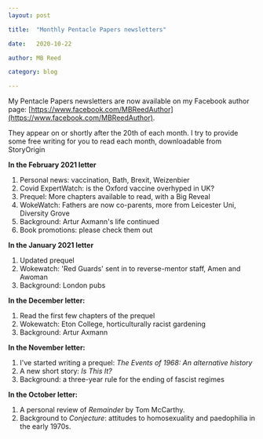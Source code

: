 ```yaml
---
layout: post

title:  "Monthly Pentacle Papers newsletters"

date:   2020-10-22

author: MB Reed

category: blog

---
```




My Pentacle Papers newsletters are now available on my Facebook author page:
[https://www.facebook.com/MBReedAuthor](https://www.facebook.com/MBReedAuthor). 

They appear on or shortly after the 20th of each month. 
I try to provide some free writing for you to read each month, downloadable from StoryOrigin

**In the February 2021 letter**

1. Personal news: vaccination, Bath, Brexit, Weizenbier
2. Covid ExpertWatch: is the Oxford vaccine overhyped in UK?
3. Prequel: More chapters available to read, with a Big Reveal
4. WokeWatch: Fathers are now co-parents, more from Leicester Uni, Diversity Grove
5. Background: Artur Axmann's life continued
6. Book promotions: please check them out


**In the January 2021 letter**

1. Updated prequel
2. Wokewatch: 'Red Guards' sent in to reverse-mentor staff, Amen and Awoman
3. Background: London pubs


**In the December letter:**

1. Read the first few chapters of the prequel
2. Wokewatch: Eton College, horticulturally racist gardening
3. Background: Artur Axmann


**In the November letter:**

1. I've started writing a prequel: *The Events of 1968: An alternative history*
2. A new short story: *Is This It?*
3. Background: a three-year rule for the ending of fascist regimes


**In the October letter:**

1. A personal review of *Remainder* by Tom McCarthy.
2. Background to *Conjecture*: attitudes to homosexuality and paedophilia in the early 1970s.


